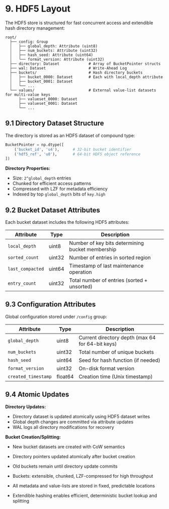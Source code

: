 # 9. HDF5 Layout

The HDF5 store is structured for fast concurrent access and extendible hash directory management:

```plaintext
root/
  ├── config: Group
  │   ├── global_depth: Attribute (uint8)
  │   ├── num_buckets: Attribute (uint32)
  │   ├── hash_seed: Attribute (uint64)
  │   └── format_version: Attribute (uint32)
  ├── directory: Dataset             # Array of BucketPointer structs
  ├── wal: Dataset                   # Write-Ahead Log
  ├── buckets/                       # Hash directory buckets
  │   ├── bucket_0000: Dataset       # Each with local_depth attribute
  │   ├── bucket_0001: Dataset
  │   └── ...
  └── values/                        # External value-list datasets for multi-value keys
      ├── valueset_0000: Dataset
      ├── valueset_0001: Dataset
      └── ...
```

## 9.1 Directory Dataset Structure

The directory is stored as an HDF5 dataset of compound type:

```python
BucketPointer = np.dtype([
    ('bucket_id', 'u4'),      # 32-bit bucket identifier
    ('hdf5_ref', 'u8'),       # 64-bit HDF5 object reference
])
```

**Directory Properties:**
- Size: `2^global_depth` entries
- Chunked for efficient access patterns
- Compressed with LZF for metadata efficiency
- Indexed by top `global_depth` bits of `key.high`

## 9.2 Bucket Dataset Attributes

Each bucket dataset includes the following HDF5 attributes:

| Attribute | Type | Description |
|-----------|------|-------------|
| `local_depth` | uint8 | Number of key bits determining bucket membership |
| `sorted_count` | uint32 | Number of entries in sorted region |
| `last_compacted` | uint64 | Timestamp of last maintenance operation |
| `entry_count` | uint32 | Total number of entries (sorted + unsorted) |

## 9.3 Configuration Attributes

Global configuration stored under `/config` group:

| Attribute | Type | Description |
|-----------|------|-------------|
| `global_depth` | uint8 | Current directory depth (max 64 for 64-bit keys) |
| `num_buckets` | uint32 | Total number of unique buckets |
| `hash_seed` | uint64 | Seed for hash function (if needed) |
| `format_version` | uint32 | On-disk format version |
| `created_timestamp` | float64 | Creation time (Unix timestamp) |

## 9.4 Atomic Updates

**Directory Updates:**
- Directory dataset is updated atomically using HDF5 dataset writes
- Global depth changes are committed via attribute updates
- WAL logs all directory modifications for recovery

**Bucket Creation/Splitting:**
- New bucket datasets are created with CoW semantics
- Directory pointers updated atomically after bucket creation
- Old buckets remain until directory update commits

- Buckets: extensible, chunked, LZF-compressed for high throughput
- All metadata and value-lists are stored in fixed, predictable locations
- Extendible hashing enables efficient, deterministic bucket lookup and splitting